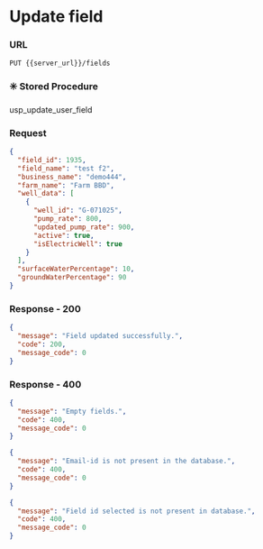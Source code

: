 # Update field

### URL

```:no-line-numbers
PUT {{server_url}}/fields
```

### :eight_spoked_asterisk: Stored Procedure

<div class="custom-container tip">
<p>usp_update_user_field</p>
</div>

### Request

```json
{
  "field_id": 1935,
  "field_name": "test f2",
  "business_name": "demo444",
  "farm_name": "Farm BBD",
  "well_data": [
    {
      "well_id": "G-071025",
      "pump_rate": 800,
      "updated_pump_rate": 900,
      "active": true,
      "isElectricWell": true
    }
  ],
  "surfaceWaterPercentage": 10,
  "groundWaterPercentage": 90
}
```

### Response - 200

```json
{
  "message": "Field updated successfully.",
  "code": 200,
  "message_code": 0
}
```

### Response - 400

<CodeGroup>
<CodeGroupItem title="Empty Fields" active>

```json
{
  "message": "Empty fields.",
  "code": 400,
  "message_code": 0
}
```

</CodeGroupItem>
<CodeGroupItem title="Invalid User">

```json
{
  "message": "Email-id is not present in the database.",
  "code": 400,
  "message_code": 0
}
```

</CodeGroupItem>
<CodeGroupItem title="Invalid Field">

```json
{
  "message": "Field id selected is not present in database.",
  "code": 400,
  "message_code": 0
}
```

</CodeGroupItem>
</CodeGroup>
